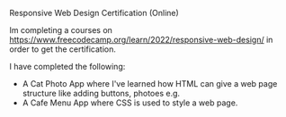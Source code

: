 Responsive Web Design Certification (Online)

Im completing a courses on https://www.freecodecamp.org/learn/2022/responsive-web-design/ in order to get the certification.

I have completed the following:
- A Cat Photo App where I've learned how HTML can give a web page structure like adding buttons, photoes e.g.
- A Cafe Menu App where CSS is used to style a web page.

